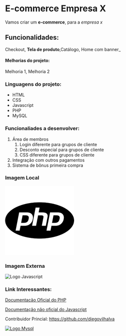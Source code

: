 # E-commerce Empresa X

Vamos criar um **e-commerce**, para a *empresa x*

## Funcionalidades:

Checkout, **Tela de produto**,Catálogo, Home com banner_

#### Melhorias do projeto:

Melhoria 1, Melhoria 2

### Linguagens do projeto:

* HTML
* CSS
* Javascript
* PHP
* MySQL

### Funcionaliades a desenvolver:
1. Área de membros
    1. Login diferente para grupos de cliente
    2. Desconto especial para grupos de cliente
    3. CSS diferente para grupos de cliente
2. Integração com outros pagamentos
3. Sistema de bônus primeira compra

### Imagem Local

![Logo do PHP](img/php-logo.png)

### Imagem Externa

![Logo Javascript](https://upload.wikimedia.org/wikipedia/commons/9/99/Unofficial_JavaScript_logo_2.svg)

### Link Interessantes:

[Documentacão Oficial do PHP](https://www.php.net/)

[Documentação não oficial do Javascript](https://developer.mozilla.org/pt-BR/docs/Web/JavaScript)

Contribuidor Princial: https://github.com/diegovilhalva

[![Logo Mysql](https://upload.wikimedia.org/wikipedia/commons/b/b2/Database-mysql.svg)](https://www.mysql.com/)